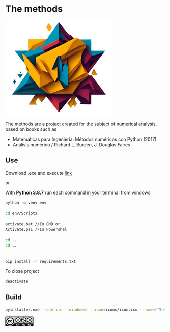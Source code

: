 # The methods

<img src="icons/icon.png" alt="Icon The methods" height="300">

The methods are a project created for the subject of numerical analysis, based on books such as
- Matemáticas para Ingeniería. Métodos numéricos con Python (2017)
- Análisis numérico / Richard L. Burden, J. Douglas Faires


## Use

Download .exe and execute [link](https://github.com/jhairparis/the-methods/releases)

or

With **Python 3.8.7** run each command in your terminal from windows

```bash
python -m venv env

cd env/Scripts

activate.bat //In CMD or
Activate.ps1 //In Powershel

cd ..
cd ..


pip install -r requirements.txt

```

To close project

```bash
deactivate
```

## Build

```bash
pyinstaller.exe --onefile --windowed --icon=icons/icon.ico --name='The methods' main.py

```

![](icons/license.png)
